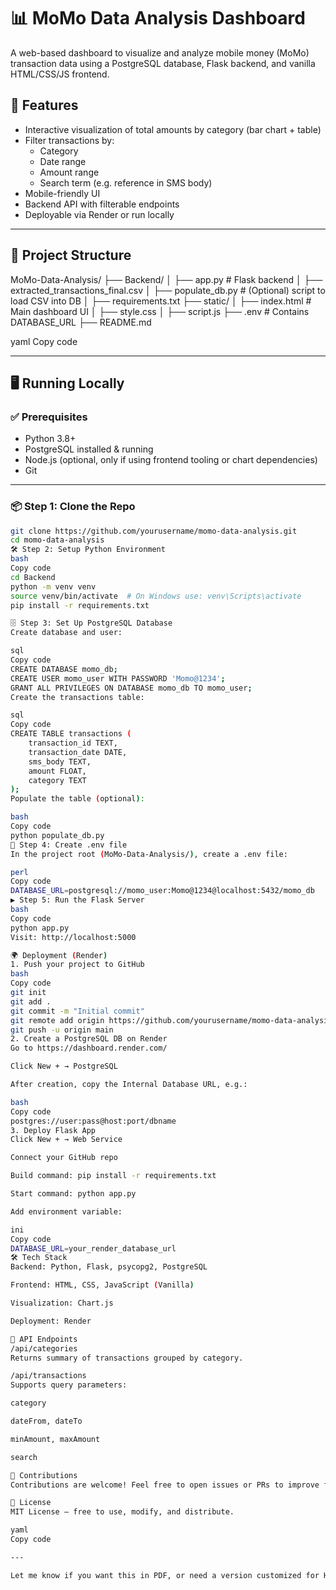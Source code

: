 # 📊 MoMo Data Analysis Dashboard

A web-based dashboard to visualize and analyze mobile money (MoMo) transaction data using a PostgreSQL database, Flask backend, and vanilla HTML/CSS/JS frontend.

## 🚀 Features

- Interactive visualization of total amounts by category (bar chart + table)
- Filter transactions by:
  - Category
  - Date range
  - Amount range
  - Search term (e.g. reference in SMS body)
- Mobile-friendly UI
- Backend API with filterable endpoints
- Deployable via Render or run locally

---

## 🧱 Project Structure

MoMo-Data-Analysis/
├── Backend/
│ ├── app.py # Flask backend
│ ├── extracted_transactions_final.csv
│ ├── populate_db.py # (Optional) script to load CSV into DB
│ ├── requirements.txt
├── static/
│ ├── index.html # Main dashboard UI
│ ├── style.css
│ ├── script.js
├── .env # Contains DATABASE_URL
├── README.md

yaml
Copy code

---

## 🖥️ Running Locally

### ✅ Prerequisites

- Python 3.8+
- PostgreSQL installed & running
- Node.js (optional, only if using frontend tooling or chart dependencies)
- Git

---

### 📦 Step 1: Clone the Repo

```bash
git clone https://github.com/yourusername/momo-data-analysis.git
cd momo-data-analysis
🛠️ Step 2: Setup Python Environment
bash
Copy code
cd Backend
python -m venv venv
source venv/bin/activate  # On Windows use: venv\Scripts\activate
pip install -r requirements.txt

🗄️ Step 3: Set Up PostgreSQL Database
Create database and user:

sql
Copy code
CREATE DATABASE momo_db;
CREATE USER momo_user WITH PASSWORD 'Momo@1234';
GRANT ALL PRIVILEGES ON DATABASE momo_db TO momo_user;
Create the transactions table:

sql
Copy code
CREATE TABLE transactions (
    transaction_id TEXT,
    transaction_date DATE,
    sms_body TEXT,
    amount FLOAT,
    category TEXT
);
Populate the table (optional):

bash
Copy code
python populate_db.py
🧪 Step 4: Create .env file
In the project root (MoMo-Data-Analysis/), create a .env file:

perl
Copy code
DATABASE_URL=postgresql://momo_user:Momo@1234@localhost:5432/momo_db
▶️ Step 5: Run the Flask Server
bash
Copy code
python app.py
Visit: http://localhost:5000

🌍 Deployment (Render)
1. Push your project to GitHub
bash
Copy code
git init
git add .
git commit -m "Initial commit"
git remote add origin https://github.com/yourusername/momo-data-analysis.git
git push -u origin main
2. Create a PostgreSQL DB on Render
Go to https://dashboard.render.com/

Click New + → PostgreSQL

After creation, copy the Internal Database URL, e.g.:

bash
Copy code
postgres://user:pass@host:port/dbname
3. Deploy Flask App
Click New + → Web Service

Connect your GitHub repo

Build command: pip install -r requirements.txt

Start command: python app.py

Add environment variable:

ini
Copy code
DATABASE_URL=your_render_database_url
🛠 Tech Stack
Backend: Python, Flask, psycopg2, PostgreSQL

Frontend: HTML, CSS, JavaScript (Vanilla)

Visualization: Chart.js

Deployment: Render

📂 API Endpoints
/api/categories
Returns summary of transactions grouped by category.

/api/transactions
Supports query parameters:

category

dateFrom, dateTo

minAmount, maxAmount

search

🤝 Contributions
Contributions are welcome! Feel free to open issues or PRs to improve functionality or design.

📄 License
MIT License — free to use, modify, and distribute.

yaml
Copy code

---

Let me know if you want this in PDF, or need a version customized for Heroku or Docker too.
